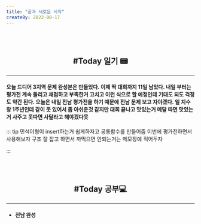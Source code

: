 ```yaml
---
title: "끝과 새로운 시작"
createBy: 2022-08-17
---
```



<br>
<br>

<h2 style="text-align:center">#Today 일기 📟</h2>

---
#### 오늘 드디어 3지역 문제 완성본은 만들었다. 이제 딱 대회까지 11일 남았다. 내일 부터는 평가전 계속 돌리고 채점하고 부족한거 고치고 이런 식으로 할 예정인데 기대도 되도 걱정도 약간 된다. 오늘은 내일 전남 평가전을 하기 때문에 전남 문제 보고 자야겠다. 일 지수랑 1주년인데 같이 못 있어서 좀 아쉬운것 같지만 대회 끝나고 맛있는거 메달 따면 맛있는거 사주고 못따면 사달라고 해야겠다못


<!-- 처음 서울로 전학 왔을 때 나는 적응을 도시라는 괴리감 때문인지 아님 내가 전학 첫 날부터 맨 뒤에서 폰 하고 자고 그래서 인지 모르겠지만 적응을 잘 못했다. 대충 그렇게 시간이 계속 흘렀고 밥 먹을 친구도 없어서 밥도 안먹고 쉬는 시간에는 업드려 있고 수업시간에도 업드려 있었다. 가족들도 많이 걱정했다. 옛날에는 맨날 친구들이랑 놀러다니고 집에오면 싱글벙글 웃던 얘가 집에 와서는 맨날 울상이고 그때 아빠가 내가 집에만 박혀 있으니까 휴가쓰고 맨날 나 데리고 서울 구경 시켜준다고 돌아다니고 놀러다니고 그때마다 아빠가 아들이랑 놀러다녀서 좋다고 했다. 지금 생각하면 너무 감사하고 존경스럽다. 아빠 말대로 시간이 지나니까 반 친구들이랑 조금씩 친해졌다.  -->

::: tip
 민석이형이 insert하는거 쉽게하자고 공통함수를 만들어줌 이번에 평가전하면서 사용해보자
 구조 잘 잡고 하면서 까먹으면 안되는거는 메모장에 적어두자
 
:::


<br>
<br>

<h2 style="text-align:center">#Today 공부💻</h2>

---
- #### 전남 완성




